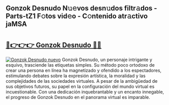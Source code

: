 ## Gonzok Desnudo N𝚞𝚎vos desn𝚞dos filtr𝚊dos - Parts-tZ1 F𝚘tos vid𝚎o - C𝚘ntenido atr𝚊ctivo jaMSA

# <h2><a href="http://mb56es.tromn.icu/?c=Gonzok+Desnudo">🔗👉👉👉 Gonzok Desnudo 🔗🔗</a></h2>

[![Gonzok Desnudo nuevo](https://i.imgur.com/pEAQMta.gif)](http://mb56es.tromn.icu/?c=Gonzok+Desnudo)
Gonzok Desnudo, un personaje intrigante y esquivo, trasciende las etiquetas simples. Su método poco ortodoxo de crear una persona en línea ha magnetizado y ofendido a los espectadores, estimulando debates sobre la expresión artística, la moralidad y las complejidades de las sociedades virtuales. A pesar de la ambigüedad de sus objetivos futuros, su papel en la configuración del mundo virtual es incuestionable. Con una dedicación inquebrantable y un encanto innegable, el progreso de Gonzok Desnudo en el panorama virtual es imparable.
